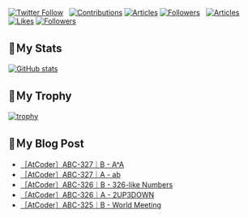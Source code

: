 [![Twitter Follow](https://img.shields.io/twitter/follow/hyperdb?label=twitter&logo=twitter&style=plastic)](https://twitter.com/hyperdb)
&nbsp;
[![Contributions](https://badgen.org/img/qiita/hyperdb/contributions?style=plastic)](https://qiita.com/hyperdb)
[![Articles](https://badgen.org/img/qiita/hyperdb/articles?style=plastic)](https://qiita.com/hyperdb)
[![Followers](https://badgen.org/img/qiita/hyperdb/followers?style=plastic)](https://qiita.com/hyperdb)
&nbsp;
[![Articles](https://badgen.org/img/zenn/hyperdb/articles)](https://zenn.dev/hyperdb)
[![Likes](https://badgen.org/img/zenn/hyperdb/likes?style=plastic)](https://zenn.dev/hyperdb)
[![Followers](https://badgen.org/img/zenn/hyperdb/followers?style=plastic)](https://zenn.dev/hyperdb)

## 🔖Ｍy Stats

[![GitHub stats](https://github-readme-stats-eight-theta.vercel.app/api?username=hyperdb&theme=radical&count_private=true&show_icons=true)](https://github.com/anuraghazra/github-readme-stats)

## 🔖Ｍy Trophy

[![trophy](https://github-profile-trophy.vercel.app/?username=hyperdb&theme=onedark)](https://github.com/ryo-ma/github-profile-trophy)

## 🔖Ｍy Blog Post

<!-- BLOG-POST-LIST:START -->
- [［AtCoder］ABC-327｜B - A^A](https://zenn.dev/hyperdb/articles/f9dff584846cc4)
- [［AtCoder］ABC-327｜A - ab](https://zenn.dev/hyperdb/articles/8fd3370285fa9f)
- [［AtCoder］ABC-326｜B - 326-like Numbers](https://zenn.dev/hyperdb/articles/bee5c588ee4781)
- [［AtCoder］ABC-326｜A - 2UP3DOWN](https://zenn.dev/hyperdb/articles/2d8e22b507130f)
- [［AtCoder］ABC-325｜B - World Meeting](https://zenn.dev/hyperdb/articles/83b0e067dd99d0)
<!-- BLOG-POST-LIST:END -->
